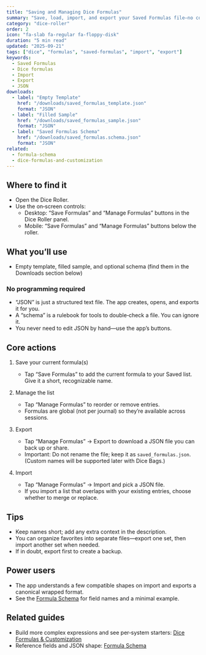 ```yaml
---
title: "Saving and Managing Dice Formulas"
summary: "Save, load, import, and export your Saved Formulas file—no coding required."
category: "dice-roller"
order: 2
icon: "fa-slab fa-regular fa-floppy-disk"
duration: "5 min read"
updated: "2025-09-21"
tags: ["dice", "formulas", "saved-formulas", "import", "export"]
keywords:
  - Saved Formulas
  - Dice formulas
  - Import
  - Export
  - JSON
downloads:
  - label: "Empty Template"
    href: "/downloads/saved_formulas_template.json"
    format: "JSON"
  - label: "Filled Sample"
    href: "/downloads/saved_formulas_sample.json"
    format: "JSON"
  - label: "Saved Formulas Schema"
    href: "/downloads/saved_formulas.schema.json"
    format: "JSON"
related:
  - formula-schema
  - dice-formulas-and-customization
---
```


## Where to find it

- Open the Dice Roller.
- Use the on‑screen controls:
  - Desktop: “Save Formulas” and “Manage Formulas” buttons in the Dice Roller panel.
  - Mobile: “Save Formulas” and “Manage Formulas” buttons below the roller.

## What you’ll use

- Empty template, filled sample, and optional schema (find them in the Downloads section below)

### No programming required

- “JSON” is just a structured text file. The app creates, opens, and exports it for you.
- A “schema” is a rulebook for tools to double‑check a file. You can ignore it.
- You never need to edit JSON by hand—use the app’s buttons.

## Core actions

1) Save your current formula(s)
   - Tap “Save Formulas” to add the current formula to your Saved list. Give it a short, recognizable name.

2) Manage the list
   - Tap “Manage Formulas” to reorder or remove entries.
   - Formulas are global (not per journal) so they’re available across sessions.

3) Export
   - Tap “Manage Formulas” → Export to download a JSON file you can back up or share.
   - Important: Do not rename the file; keep it as `saved_formulas.json`. (Custom names will be supported later with Dice Bags.)

4) Import
   - Tap “Manage Formulas” → Import and pick a JSON file.
   - If you import a list that overlaps with your existing entries, choose whether to merge or replace.

## Tips

- Keep names short; add any extra context in the description.
- You can organize favorites into separate files—export one set, then import another set when needed.
- If in doubt, export first to create a backup.

## Power users

- The app understands a few compatible shapes on import and exports a canonical wrapped format.
- See the [Formula Schema](/resources/formula-schema/) for field names and a minimal example.

## Related guides

- Build more complex expressions and see per‑system starters: [Dice Formulas & Customization](/resources/dice-formulas-and-customization/)
- Reference fields and JSON shape: [Formula Schema](/resources/formula-schema/)
